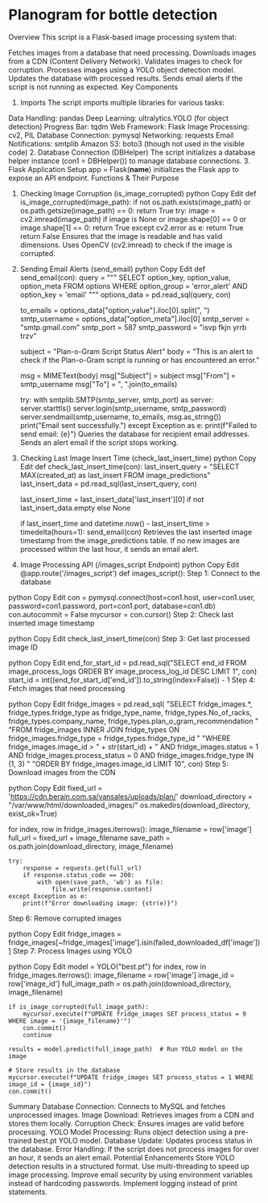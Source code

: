 # Planogram for bottle detection 

Overview
This script is a Flask-based image processing system that:

Fetches images from a database that need processing.
Downloads images from a CDN (Content Delivery Network).
Validates images to check for corruption.
Processes images using a YOLO object detection model.
Updates the database with processed results.
Sends email alerts if the script is not running as expected.
Key Components
1. Imports
The script imports multiple libraries for various tasks:

Data Handling: pandas
Deep Learning: ultralytics.YOLO (for object detection)
Progress Bar: tqdm
Web Framework: Flask
Image Processing: cv2, PIL
Database Connection: pymysql
Networking: requests
Email Notifications: smtplib
Amazon S3: boto3 (though not used in the visible code)
2. Database Connection (DBHelper)
The script initializes a database helper instance (con1 = DBHelper()) to manage database connections.
3. Flask Application Setup
app = Flask(__name__) initializes the Flask app to expose an API endpoint.
Functions & Their Purpose
1. Checking Image Corruption (is_image_corrupted)
python
Copy
Edit
def is_image_corrupted(image_path):
    if not os.path.exists(image_path) or os.path.getsize(image_path) == 0:
        return True
    try:
        image = cv2.imread(image_path)
        if image is None or image.shape[0] == 0 or image.shape[1] == 0:
            return True
    except cv2.error as e:
        return True
    return False
Ensures that the image is readable and has valid dimensions.
Uses OpenCV (cv2.imread) to check if the image is corrupted.
2. Sending Email Alerts (send_email)
python
Copy
Edit
def send_email(con):
    query = """
        SELECT option_key, option_value, option_meta
        FROM options
        WHERE option_group = 'error_alert' AND option_key = 'email'
    """
    options_data = pd.read_sql(query, con)

    to_emails = options_data["option_value"].iloc[0].split(", ")
    smtp_username = options_data["option_meta"].iloc[0]
    smtp_server = "smtp.gmail.com"
    smtp_port = 587
    smtp_password = "isvp fkjn yrrb trzv"

    subject = "Plan-o-Gram Script Status Alert"
    body = "This is an alert to check if the Plan-o-Gram script is running or has encountered an error."

    msg = MIMEText(body)
    msg["Subject"] = subject
    msg["From"] = smtp_username
    msg["To"] = ", ".join(to_emails)

    try:
        with smtplib.SMTP(smtp_server, smtp_port) as server:
            server.starttls()
            server.login(smtp_username, smtp_password)
            server.sendmail(smtp_username, to_emails, msg.as_string())
        print("Email sent successfully.")
    except Exception as e:
        print(f"Failed to send email: {e}")
Queries the database for recipient email addresses.
Sends an alert email if the script stops working.
3. Checking Last Image Insert Time (check_last_insert_time)
python
Copy
Edit
def check_last_insert_time(con):
    last_insert_query = "SELECT MAX(created_at) as last_insert FROM image_predictions"
    last_insert_data = pd.read_sql(last_insert_query, con)

    last_insert_time = last_insert_data['last_insert'][0] if not last_insert_data.empty else None

    if last_insert_time and datetime.now() - last_insert_time > timedelta(hours=1):
        send_email(con)
Retrieves the last inserted image timestamp from the image_predictions table.
If no new images are processed within the last hour, it sends an email alert.
4. Image Processing API (/images_script Endpoint)
python
Copy
Edit
@app.route('/images_script')
def images_script():
Step 1: Connect to the database

python
Copy
Edit
con = pymysql.connect(host=con1.host, user=con1.user, password=con1.password, port=con1.port, database=con1.db)
con.autocommit = False
mycursor = con.cursor()
Step 2: Check last inserted image timestamp

python
Copy
Edit
check_last_insert_time(con)
Step 3: Get last processed image ID

python
Copy
Edit
end_for_start_id = pd.read_sql("SELECT end_id FROM image_process_logs ORDER BY image_process_log_id DESC LIMIT 1", con)
start_id = int((end_for_start_id['end_id']).to_string(index=False)) - 1
Step 4: Fetch images that need processing

python
Copy
Edit
fridge_images = pd.read_sql(
    "SELECT fridge_images.*, fridge_types.fridge_type as fridge_type_name, fridge_types.No_of_racks, fridge_types.company_name, fridge_types.plan_o_gram_recommendation "
    "FROM fridge_images INNER JOIN fridge_types ON fridge_images.fridge_type = fridge_types.fridge_type_id "
    "WHERE fridge_images.image_id > " + str(start_id) + " AND fridge_images.status = 1 AND fridge_images.process_status = 0 AND fridge_images.fridge_type IN (1, 3) "
    "ORDER BY fridge_images.image_id LIMIT 10", con)
Step 5: Download images from the CDN

python
Copy
Edit
fixed_url = 'https://cdn.berain.com.sa/vansales/uploads/plan/'
download_directory = "/var/www/html/downloaded_images/"
os.makedirs(download_directory, exist_ok=True)

for index, row in fridge_images.iterrows():
    image_filename = row['image']
    full_url = fixed_url + image_filename
    save_path = os.path.join(download_directory, image_filename)

    try:
        response = requests.get(full_url)
        if response.status_code == 200:
            with open(save_path, 'wb') as file:
                file.write(response.content)
    except Exception as e:
        print(f"Error downloading image: {str(e)}")
Step 6: Remove corrupted images

python
Copy
Edit
fridge_images = fridge_images[~fridge_images['image'].isin(failed_downloaded_df['image'])]
Step 7: Process Images using YOLO

python
Copy
Edit
model = YOLO("best.pt")
for index, row in fridge_images.iterrows():
    image_filename = row['image']
    image_id = row['image_id']
    full_image_path = os.path.join(download_directory, image_filename)

    if is_image_corrupted(full_image_path):
        mycursor.execute(f"UPDATE fridge_images SET process_status = 9 WHERE image = '{image_filename}'")
        con.commit()
        continue

    results = model.predict(full_image_path)  # Run YOLO model on the image

    # Store results in the database
    mycursor.execute(f"UPDATE fridge_images SET process_status = 1 WHERE image_id = {image_id}")
    con.commit()
Summary
Database Connection: Connects to MySQL and fetches unprocessed images.
Image Download: Retrieves images from a CDN and stores them locally.
Corruption Check: Ensures images are valid before processing.
YOLO Model Processing: Runs object detection using a pre-trained best.pt YOLO model.
Database Update: Updates process status in the database.
Error Handling: If the script does not process images for over an hour, it sends an alert email.
Potential Enhancements
Store YOLO detection results in a structured format.
Use multi-threading to speed up image processing.
Improve email security by using environment variables instead of hardcoding passwords.
Implement logging instead of print statements.
